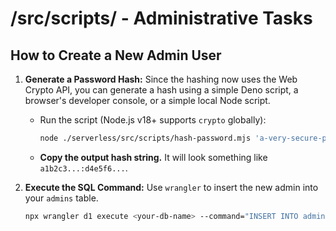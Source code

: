 # /src/scripts/ - Administrative Tasks


## How to Create a New Admin User

1. **Generate a Password Hash:**
    Since the hashing now uses the Web Crypto API, you can generate a hash using a simple Deno script, a browser's developer console, or a simple local Node script.

    * Run the script (Node.js v18+ supports `crypto` globally):

        ```bash
        node ./serverless/src/scripts/hash-password.mjs 'a-very-secure-password'
      ```

    * **Copy the output hash string.** It will look something like `a1b2c3...:d4e5f6...`.

2. **Execute the SQL Command:**
    Use `wrangler` to insert the new admin into your `admins` table.

    ```bash
    npx wrangler d1 execute <your-db-name> --command="INSERT INTO admins (id, email, password) VALUES ('uuid-here', 'admin@example.com', 'paste-your-salt:hash-string-here');"
    ```
